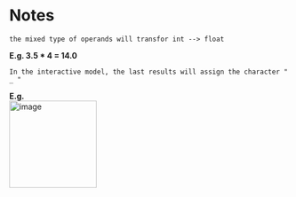 # Notes
    the mixed type of operands will transfor int --> float  
**E.g. 3.5 * 4 = 14.0**  

    In the interactive model, the last results will assign the character " _ "  
**E.g.**  
  <img width="157" alt="image" src="https://github.com/Chenbai404/chenbaiblog.github.io/assets/54025529/e3f6a103-4e06-4afe-9449-662d70bf926b">






